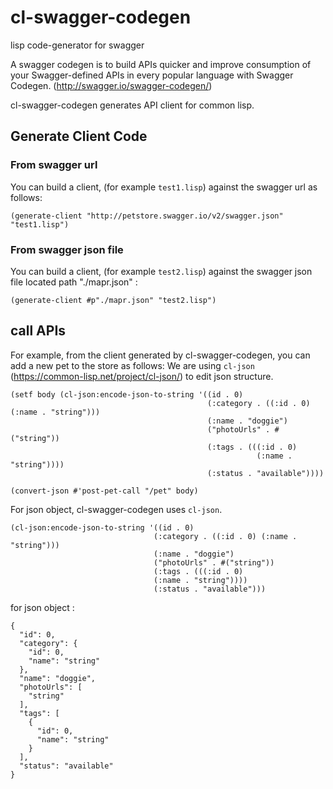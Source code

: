 # cl-swagger-codegen #
lisp code-generator for swagger

A swagger codegen is to build APIs quicker and improve consumption of your Swagger-defined APIs in every popular language with Swagger Codegen. (http://swagger.io/swagger-codegen/)

cl-swagger-codegen generates API client for common lisp. 

## Generate Client Code ##


### From swagger url ###
You can build a client, (for example `test1.lisp`) against the swagger url as follows:

```
(generate-client "http://petstore.swagger.io/v2/swagger.json" "test1.lisp")
```

### From swagger json file ###
You can build a client, (for example `test2.lisp`) against the swagger json file located path "./mapr.json" :

```
(generate-client #p"./mapr.json" "test2.lisp")
```


## call APIs ##


For example, from the client generated by cl-swagger-codegen, you can add a new pet to the store as follows: 
We are using `cl-json` (https://common-lisp.net/project/cl-json/) to edit json structure. 

```
(setf body (cl-json:encode-json-to-string '((id . 0)
                                            (:category . ((:id . 0) (:name . "string")))
                                            (:name . "doggie")
                                            ("photoUrls" . #("string"))
                                            (:tags . (((:id . 0)
                                                       (:name . "string"))))
                                            (:status . "available"))))

(convert-json #'post-pet-call "/pet" body)

```

For json object, cl-swagger-codegen uses `cl-json`. 

```
(cl-json:encode-json-to-string '((id . 0)
                                (:category . ((:id . 0) (:name . "string")))
                                (:name . "doggie")
                                ("photoUrls" . #("string"))
                                (:tags . (((:id . 0)
                                (:name . "string"))))
                                (:status . "available")))
```

for json object :

```
{
  "id": 0,
  "category": {
    "id": 0,
    "name": "string"
  },
  "name": "doggie",
  "photoUrls": [
    "string"
  ],
  "tags": [
    {
      "id": 0,
      "name": "string"
    }
  ],
  "status": "available"
}
```

